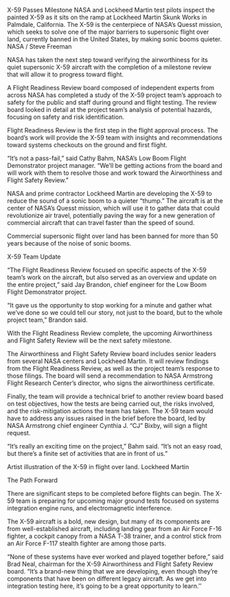 X-59 Passes Milestone 
 NASA and Lockheed Martin test pilots inspect the painted X-59 as it sits on the ramp at Lockheed Martin Skunk Works in Palmdale, California. The X-59 is the centerpiece of NASA’s Quesst mission, which seeks to solve one of the major barriers to supersonic flight over land, currently banned in the United States, by making sonic booms quieter. NASA / Steve Freeman

NASA has taken the next step toward verifying the airworthiness for its quiet supersonic X-59 aircraft with the completion of a milestone review that will allow it to progress toward flight.

A Flight Readiness Review board composed of independent experts from across NASA has completed a study of the X-59 project team’s approach to safety for the public and staff during ground and flight testing. The review board looked in detail at the project team’s analysis of potential hazards, focusing on safety and risk identification.

Flight Readiness Review is the first step in the flight approval process. The board’s work will provide the X-59 team with insights and recommendations toward systems checkouts on the ground and first flight.

“It’s not a pass-fail,” said Cathy Bahm, NASA’s Low Boom Flight Demonstrator project manager. “We’ll be getting actions from the board and will work with them to resolve those and work toward the Airworthiness and Flight Safety Review.”

NASA and prime contractor Lockheed Martin are developing the X-59 to reduce the sound of a sonic boom to a quieter “thump.” The aircraft is at the center of NASA’s Quesst mission, which will use it to gather data that could revolutionize air travel, potentially paving the way for a new generation of commercial aircraft that can travel faster than the speed of sound.

Commercial supersonic flight over land has been banned for more than 50 years because of the noise of sonic booms.

X-59 Team Update

“The Flight Readiness Review focused on specific aspects of the X-59 team’s work on the aircraft, but also served as an overview and update on the entire project,” said Jay Brandon, chief engineer for the Low Boom Flight Demonstrator project.

“It gave us the opportunity to stop working for a minute and gather what we’ve done so we could tell our story, not just to the board, but to the whole project team,” Brandon said.

With the Flight Readiness Review complete, the upcoming Airworthiness and Flight Safety Review will be the next safety milestone.

The Airworthiness and Flight Safety Review board includes senior leaders from several NASA centers and Lockheed Martin. It will review findings from the Flight Readiness Review, as well as the project team’s response to those filings. The board will send a recommendation to NASA Armstrong Flight Research Center’s director, who signs the airworthiness certificate.

Finally, the team will provide a technical brief to another review board based on test objectives, how the tests are being carried out, the risks involved, and the risk-mitigation actions the team has taken. The X-59 team would have to address any issues raised in the brief before the board, led by NASA Armstrong chief engineer Cynthia J. “CJ” Bixby, will sign a flight request.

“It’s really an exciting time on the project,” Bahm said. “It’s not an easy road, but there’s a finite set of activities that are in front of us.”

Artist illustration of the X-59 in flight over land. Lockheed Martin

The Path Forward

There are significant steps to be completed before flights can begin. The X-59 team is preparing for upcoming major ground tests focused on systems integration engine runs, and electromagnetic interference.

The X-59 aircraft is a bold, new design, but many of its components are from well-established aircraft, including landing gear from an Air Force F-16 fighter, a cockpit canopy from a NASA T-38 trainer, and a control stick from an Air Force F-117 stealth fighter are among those parts.

“None of these systems have ever worked and played together before,” said Brad Neal, chairman for the X-59 Airworthiness and Flight Safety Review board. “It’s a brand-new thing that we are developing, even though they’re components that have been on different legacy aircraft. As we get into integration testing here, it’s going to be a great opportunity to learn.’’